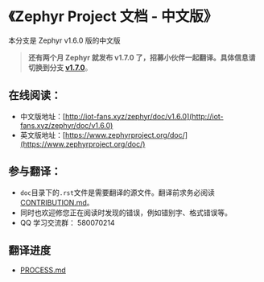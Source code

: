 # 《Zephyr Project 文档 - 中文版》

本分支是 Zephyr v1.6.0 版的中文版

> **还有两个月 Zephyr 就发布 v1.7.0 了，招募小伙伴一起翻译。具体信息请切换到分支 [v1.7.0](https://github.com/tidyjiang8/zephyr-doc/tree/v1.7.0)**。

## 在线阅读：
- 中文版地址：[http://iot-fans.xyz/zephyr/doc/v1.6.0](http://iot-fans.xyz/zephyr/doc/v1.6.0)
- 英文版地址：[https://www.zephyrproject.org/doc/](https://www.zephyrproject.org/doc/)

## 参与翻译：
- `doc`目录下的`.rst`文件是需要翻译的源文件。翻译前求务必阅读 [CONTRIBUTION.md](CONTRIBUTION.md)。
- 同时也欢迎修您正在阅读时发现的错误，例如错别字、格式错误等。
- QQ 学习交流群： 580070214

## 翻译进度
- [PROCESS.md](PROCESS.md)
